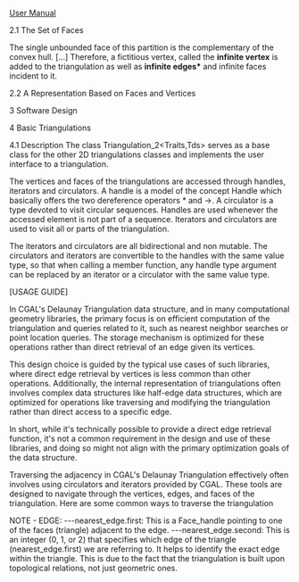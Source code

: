 [User Manual](https://doc.cgal.org/latest/Triangulation_2/index.html#Section_2D_Triangulations_Flexibility)

2.1 The Set of Faces

The single unbounded face of this partition is the complementary of the convex hull. [...]
Therefore, a fictitious vertex, called the **infinite vertex** is added to the triangulation as well as **infinite edges\*** and infinite faces incident to it.

2.2 A Representation Based on Faces and Vertices

3 Software Design

4 Basic Triangulations

4.1 Description
The class Triangulation_2<Traits,Tds> serves as a base class for the other 2D triangulations classes and implements the user interface to a triangulation.

The vertices and faces of the triangulations are accessed through handles, iterators and circulators. A handle is a model of the concept Handle which basically offers the two dereference operators * and ->. A circulator is a type devoted to visit circular sequences. Handles are used whenever the accessed element is not part of a sequence. Iterators and circulators are used to visit all or parts of the triangulation.

The iterators and circulators are all bidirectional and non mutable. The circulators and iterators are convertible to the handles with the same value type, so that when calling a member function, any handle type argument can be replaced by an iterator or a circulator with the same value type.




[USAGE GUIDE]

In CGAL's Delaunay Triangulation data structure, and in many computational geometry libraries, the primary focus is on efficient computation of the triangulation and queries related to it, such as nearest neighbor searches or point location queries. The storage mechanism is optimized for these operations rather than direct retrieval of an edge given its vertices.

This design choice is guided by the typical use cases of such libraries, where direct edge retrieval by vertices is less common than other operations. Additionally, the internal representation of triangulations often involves complex data structures like half-edge data structures, which are optimized for operations like traversing and modifying the triangulation rather than direct access to a specific edge.

In short, while it's technically possible to provide a direct edge retrieval function, it's not a common requirement in the design and use of these libraries, and doing so might not align with the primary optimization goals of the data structure.



Traversing the adjacency in CGAL's Delaunay Triangulation effectively often involves using circulators and iterators provided by CGAL. These tools are designed to navigate through the vertices, edges, and faces of the triangulation. Here are some common ways to traverse the triangulation


NOTE - EDGE:
---nearest_edge.first: This is a Face_handle pointing to one of the faces (triangle) adjacent to the edge. 
---nearest_edge.second: This is an integer (0, 1, or 2) that specifies which edge of the triangle (nearest_edge.first) we are referring to. It helps to identify the exact edge within the triangle.
This is due to the fact that the triangulation is built upon topological relations, not just geometric ones.